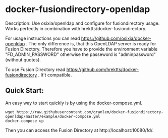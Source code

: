 # docker-fusiondirectory-openldap
Description:
Use osixia/openldap and configure for fusiondirectory usage. Works perfectly in combination with hrektts/docker-fusiondirectory.

For usage instructions you can read https://github.com/osixia/docker-openldap . The only difference is, that this OpenLDAP server is ready for Fusion Directory. Therefore you have to provide the environment variable "FD_ADMIN_PASSWORD" otherwise the passeword is "adminpassword" (without quotes).

To use Fusion Directory read https://github.com/hrektts/docker-fusiondirectory . It't compatible.

## Quick Start:
An easy way to start quickly is by using the docker-compose.yml.
```
wget https://raw.githubusercontent.com/granlem/docker-fusiondirectory-openldap/master/example/docker-compose.yml
docker-compose up
``` 
Then you can access the Fusion Directory at http://localhost:10080/fd/.
